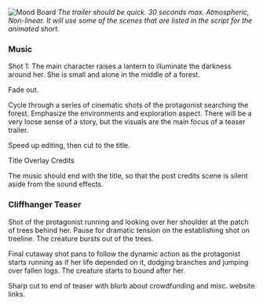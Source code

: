 ![Mood Board](https://github.com/jcongerkallas1/Folkvangr/blob/master/Images/scenes_mood_board.jpg)
*The trailer should be quick.  30 seconds max.  Atmospheric, Non-linear.  It will use some of the scenes that are listed in the script for the animated short.*

### Music

Shot 1:  The main character raises a lantern to illuminate the darkness around her.  She is small and alone in the middle of a forest.  

Fade out.

Cycle through a series of cinematic shots of the protagonist searching the forest.  Emphasize the environments and exploration aspect.  There will be a very loose sense of a story, but the visuals are the main focus of a teaser trailer.

Speed up editing, then cut to the title.  

Title Overlay Credits

The music should end with the title, so that the post credits scene is silent aside from the sound effects.

### Cliffhanger Teaser

Shot of the protagonist running and looking over her shoulder at the patch of trees behind her.  Pause for dramatic tension on the establishing shot on treeline.  The creature bursts out of the trees.  

Final cutaway shot pans to follow the dynamic action as the protagonist starts running as if her life depended on it, dodging branches and jumping over fallen logs.  The creature starts to bound after her.

Sharp cut to end of teaser with blurb about crowdfunding and misc. website links.
